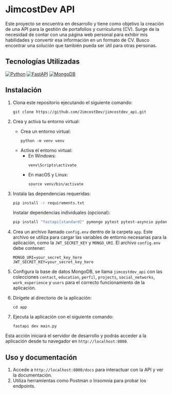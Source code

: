 # JimcostDev API

Este proyecto se encuentra en desarrollo y tiene como objetivo la creación de una API para la gestión de portafolios y currículums (CV). Surge de la necesidad de contar con una página web personal para exhibir mis habilidades y convertir esa información en un formato de CV. Busco encontrar una solución que también pueda ser útil para otras personas.

## Tecnologías Utilizadas

[![Python](https://img.shields.io/badge/Python-f6d44e?style=for-the-badge&logo=python&logoColor=white&labelColor=101010)]()
[![FastAPI](https://img.shields.io/badge/FastAPI-059487?style=for-the-badge&logo=fastapi&logoColor=white&labelColor=101010)](https://fastapi.tiangolo.com/)
[![MongoDB](https://img.shields.io/badge/MongoDB-00Ed64?style=for-the-badge&logo=mongodb&logoColor=white&labelColor=101010)]()

## Instalación

1. Clona este repositorio ejecutando el siguiente comando:
    ```
    git clone https://github.com/JimcostDev/jimcostdev_api.git
    ```

2. Crea y activa tu entorno virtual:
    - Crea un entorno virtual:
        ```
        python -m venv venv
        ```
    - Activa el entorno virtual:
        - En Windows:
            ```
            venv\Scripts\activate
            ```
        - En macOS y Linux:
            ```
            source venv/bin/activate
            ```

3. Instala las dependencias requeridas:
    ```bash
    pip install -r requirements.txt
    ```
    Instalar dependencias individuales (opcional):
    ```bash
    pip install "fastapi[standard]" pymongo pytest pytest-asyncio pydantic-settings bcrypt Faker python-jose
    ```

4. Crea un archivo llamado `config.env` dentro de la carpeta `app`. Este archivo se utiliza para cargar las variables de entorno necesarias para la aplicación, como la `JWT_SECRET_KEY` y `MONGO_URI`. El archivo `config.env` debe contener:
    ```plaintext
    MONGO_URI=your_secret_key_here
    JWT_SECRET_KEY=your_secret_key_here
    ```
    
5. Configura la base de datos MongoDB, se llama `jimcostdev_api` con las colecciones `contact`, `education`, `perfil`, `projects`, `social_networks`, `work_experience` y `users` para el correcto funcionamiento de la aplicación.

6. Dirígete al directorio de la aplicación:
    ```
    cd app
    ```

7. Ejecuta la aplicación con el siguiente comando:
    ```
    fastapi dev main.py
    ```
Esta acción iniciará el servidor de desarrollo y podrás acceder a la aplicación desde tu navegador en `http://localhost:8000`.


## Uso y documentación 

1. Accede a `http://localhost:8000/docs` para interactuar con la API y ver la documentación.
2. Utiliza herramientas como Postman o Insomnia para probar los endpoints.

